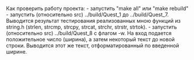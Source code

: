 Как проверить работу проекта:
    - запустить "make all" или "make rebuild"
    - запустить (относительно src) ../build/Quest_1 до ../build/Quest_7. Выводится результат тестирования
      реализованных мною функций из string.h (strlen, strcmp, strcpy, strcat, strchr, strstr, strtok).
    - запустить (относительно src) ../build/Quest_8 с флагом -w. На вход подается положительное число (ширина),
      а затем некоторый текст до новой строки. Выводится этот же текст, отформатированный по введенной ширине.
    